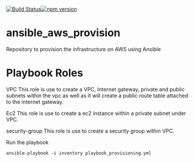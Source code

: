 [![Build Status](https://travis-ci.org/mattyait/ansible_aws_provision.svg?branch=master)](https://travis-ci.org/mattyait/ansible_aws_provision)[![npm version](https://img.shields.io/npm/v/npm.svg?style=flat)](https://www.npmjs.com/package/ansible_aws_provision)

# ansible_aws_provision
Repository to provision the infrastructure on AWS using Ansible

# Playbook Roles
VPC
This role is use to create a VPC, Internet gateway, private and public subnets within the vpc as well as it will create a public route table attached to the internet gateway.

Ec2
This role is use to create a ec2 instance within a private subnet under VPC.

security-group
This role is use to create a security group within VPC.

Run the playbook

`ansible-playbook -i inventory playbook_provisioning.yml`
